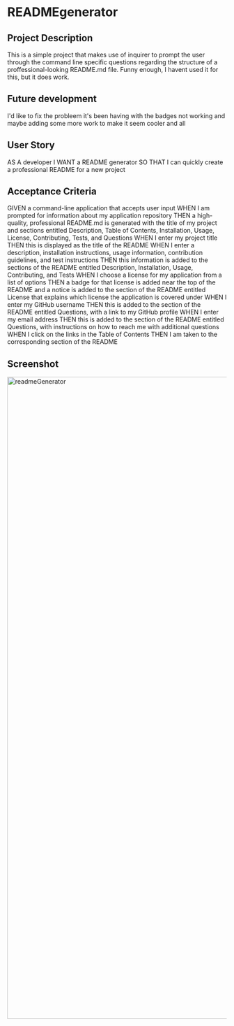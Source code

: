 # READMEgenerator

## Project Description

This is a simple project that makes use of inquirer to prompt the user through the command line specific questions regarding the structure of a proffessional-looking README.md file. Funny enough, I havent used it for this, but it does work.

## Future development

I'd like to fix the probleem it's been having with the badges not working and maybe adding some more work to make it seem cooler and all

## User Story

AS A developer
I WANT a README generator
SO THAT I can quickly create a professional README for a new project

## Acceptance Criteria

GIVEN a command-line application that accepts user input
WHEN I am prompted for information about my application repository
THEN a high-quality, professional README.md is generated with the title of my project and sections entitled Description, Table of Contents, Installation, Usage, License, Contributing, Tests, and Questions
WHEN I enter my project title
THEN this is displayed as the title of the README
WHEN I enter a description, installation instructions, usage information, contribution guidelines, and test instructions
THEN this information is added to the sections of the README entitled Description, Installation, Usage, Contributing, and Tests
WHEN I choose a license for my application from a list of options
THEN a badge for that license is added near the top of the README and a notice is added to the section of the README entitled License that explains which license the application is covered under
WHEN I enter my GitHub username
THEN this is added to the section of the README entitled Questions, with a link to my GitHub profile
WHEN I enter my email address
THEN this is added to the section of the README entitled Questions, with instructions on how to reach me with additional questions
WHEN I click on the links in the Table of Contents
THEN I am taken to the corresponding section of the README

## Screenshot 

<img width="1470" alt="readmeGenerator" src="https://user-images.githubusercontent.com/106125888/211228033-d1a17582-5e5e-4b04-a07f-3b41637d5065.png">
